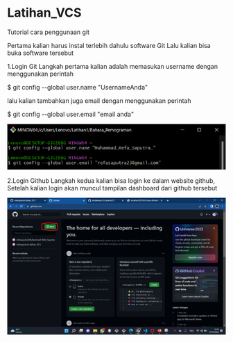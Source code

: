 # Latihan_VCS
Tutorial cara penggunaan git

Pertama kalian harus instal terlebih dahulu software Git Lalu kalian bisa buka software tersebut

1.Login Git
Langkah pertama kalian adalah memasukan username dengan menggunakan perintah

$ git config --global user.name "UsernameAnda"

lalu kalian tambahkan juga email dengan menggunakan perintah

$ git config --global user.email "email anda"

![Gambar 1](SS/1.png)
 
 2.Login Github
Langkah kedua kalian bisa login ke dalam website github, Setelah kalian login akan muncul tampilan dashboard dari github tersebut

![Gambar 1](SS/2.png)

